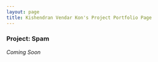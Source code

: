 ```yaml
---
layout: page
title: Kishendran Vendar Kon's Project Portfolio Page
---
```


### Project: Spam

_Coming Soon_
